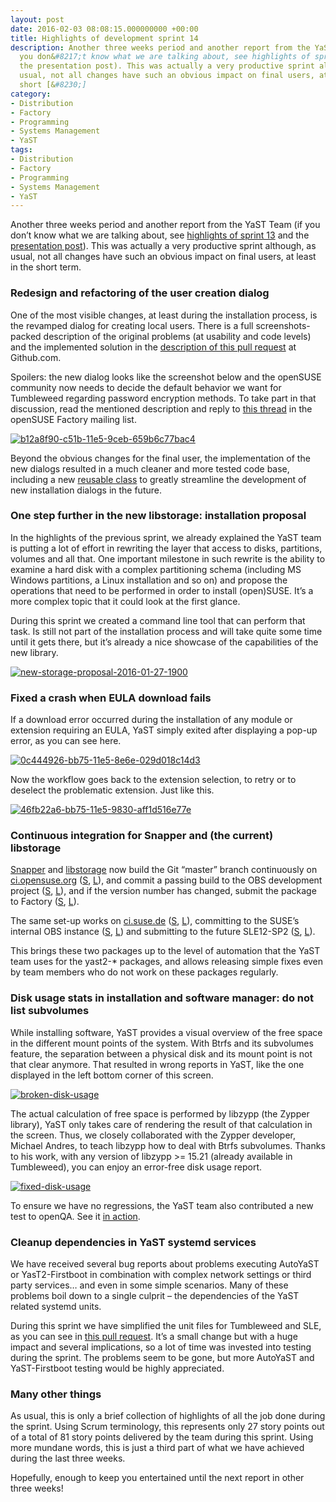 ```yaml
---
layout: post
date: 2016-02-03 08:08:15.000000000 +00:00
title: Highlights of development sprint 14
description: Another three weeks period and another report from the YaST Team (if
  you don&#8217;t know what we are talking about, see highlights of sprint 13 and
  the presentation post). This was actually a very productive sprint although, as
  usual, not all changes have such an obvious impact on final users, at least in the
  short [&#8230;]
category:
- Distribution
- Factory
- Programming
- Systems Management
- YaST
tags:
- Distribution
- Factory
- Programming
- Systems Management
- YaST
---
```


Another three weeks period and another report from the YaST Team (if you
don’t know what we are talking about, see [highlights of sprint 13][1]
and the [presentation post][2]). This was actually a very productive
sprint although, as usual, not all changes have such an obvious impact
on final users, at least in the short term.

### Redesign and refactoring of the user creation dialog

One of the most visible changes, at least during the installation
process, is the revamped dialog for creating local users. There is a
full screenshots-packed description of the original problems (at
usability and code levels) and the implemented solution in the
[description of this pull request][3] at Github.com.

Spoilers: the new dialog looks like the screenshot below and the
openSUSE community now needs to decide the default behavior we want for
Tumbleweed regarding password encryption methods. To take part in that
discussion, read the mentioned description and reply to [this thread][4]
in the openSUSE Factory mailing list.

[![b12a8f90-c51b-11e5-9ceb-659b6c77bac4](../../../../images/2016-02-03/b12a8f90-c51b-11e5-9ceb-659b6c77bac4-300x225.png)](../../../../images/2016-02-03/b12a8f90-c51b-11e5-9ceb-659b6c77bac4.png)

Beyond the obvious changes for the final user, the implementation of the
new dialogs resulted in a much cleaner and more tested code base,
including a new [reusable class][5] to greatly streamline the
development of new installation dialogs in the future.

### One step further in the new libstorage: installation proposal

In the highlights of the previous sprint, we already explained the YaST
team is putting a lot of effort in rewriting the layer that access to
disks, partitions, volumes and all that. One important milestone in such
rewrite is the ability to examine a hard disk with a complex
partitioning schema (including MS Windows partitions, a Linux
installation and so on) and propose the operations that need to be
performed in order to install (open)SUSE. It’s a more complex topic that
it could look at the first glance.

During this sprint we created a command line tool that can perform that
task. Is still not part of the installation process and will take quite
some time until it gets there, but it’s already a nice showcase of the
capabilities of the new library.

[![new-storage-proposal-2016-01-27-1900](../../../../images/2016-02-03/new-storage-proposal-2016-01-27-1900-1.png)](../../../../images/2016-02-03/new-storage-proposal-2016-01-27-1900-1.png)

### Fixed a crash when EULA download fails

If a download error occurred during the installation of any module or
extension requiring an EULA, YaST simply exited after displaying a
pop-up error, as you can see here.

[![0c444926-bb75-11e5-8e6e-029d018c14d3](../../../../images/2016-02-03/0c444926-bb75-11e5-8e6e-029d018c14d3.gif)](../../../../images/2016-02-03/0c444926-bb75-11e5-8e6e-029d018c14d3.gif)

Now the workflow goes back to the extension selection, to retry or to
deselect the problematic extension. Just like this.

[![46fb22a6-bb75-11e5-9830-aff1d516e77e](../../../../images/2016-02-03/46fb22a6-bb75-11e5-9830-aff1d516e77e.gif)](../../../../images/2016-02-03/46fb22a6-bb75-11e5-9830-aff1d516e77e.gif)


### Continuous integration for Snapper and (the current) libstorage

[Snapper][6] and [libstorage][7] now build the Git “master” branch
continuously on [ci.opensuse.org][8] ([S][9], [L][10]), and commit a
passing build to the OBS development project ([S][11], [L][12]), and if
the version number has changed, submit the package to Factory ([S][13],
[L][14]).

The same set-up works on [ci.suse.de][15] ([S][16], [L][17]), committing
to the SUSE’s internal OBS instance ([S][18], [L][19]) and submitting to
the future SLE12-SP2 ([S][20], [L][21]).

This brings these two packages up to the level of automation that the
YaST team uses for the yast2-\* packages, and allows releasing simple
fixes even by team members who do not work on these packages regularly.

### Disk usage stats in installation and software manager: do not list subvolumes

While installing software, YaST provides a visual overview of the free
space in the different mount points of the system. With Btrfs and its
subvolumes feature, the separation between a physical disk and its mount
point is not that clear anymore. That resulted in wrong reports in YaST,
like the one displayed in the left bottom corner of this screen.

[![broken-disk-usage](../../../../images/2016-02-03/broken-disk-usage.png)](../../../../images/2016-02-03/broken-disk-usage.png)

The actual calculation of free space is performed by libzypp (the Zypper
library), YaST only takes care of rendering the result of that
calculation in the screen. Thus, we closely collaborated with the Zypper
developer, Michael Andres, to teach libzypp how to deal with Btrfs
subvolumes. Thanks to his work, with any version of libzypp &gt;= 15.21
(already available in Tumbleweed), you can enjoy an error-free disk
usage report.

[![fixed-disk-usage](../../../../images/2016-02-03/fixed-disk-usage.png)](../../../../images/2016-02-03/fixed-disk-usage.png)

To ensure we have no regressions, the YaST team also contributed a new
test to openQA. See it [in action][22].

### Cleanup dependencies in YaST systemd services

We have received several bug reports about problems executing AutoYaST
or YasT2-Firstboot in combination with complex network settings or third
party services… and even in some simple scenarios. Many of these
problems boil down to a single culprit – the dependencies of the YaST
related systemd units.

During this sprint we have simplified the unit files for Tumbleweed and
SLE, as you can see in [this pull request][23]. It’s a small change but
with a huge impact and several implications, so a lot of time was
invested into testing during the sprint. The problems seem to be gone,
but more AutoYaST and YaST-Firstboot testing would be highly
appreciated.

### Many other things

As usual, this is only a brief collection of highlights of all the job
done during the sprint. Using Scrum terminology, this represents only 27
story points out of a total of 81 story points delivered by the team
during this sprint. Using more mundane words, this is just a third part
of what we have achieved during the last three weeks.

Hopefully, enough to keep you entertained until the next report in other
three weeks!



[1]: https://lizards.opensuse.org/2016/01/07/highlights-of-development-sprint-13/
[2]: https://lizards.opensuse.org/2015/12/15/lets-blog-about-yast/
[3]: https://github.com/yast/yast-users/pull/84
[4]: http://lists.opensuse.org/opensuse-factory/2016-01/msg00496.html
[5]: http://www.rubydoc.info/github/yast/yast-yast2/UI/InstallationDialog
[6]: https://github.com/openSUSE/snapper
[7]: https://github.com/openSUSE/libstorage/
[8]: http://ci.opensuse.org
[9]: https://ci.opensuse.org/job/snapper-master/
[10]: https://ci.opensuse.org/job/libstorage-master/
[11]: https://build.opensuse.org/package/show/YaST:Head/snapper
[12]: https://build.opensuse.org/package/show/YaST:Head/libstorage
[13]: https://build.opensuse.org/package/show/openSUSE:Factory/snapper
[14]: https://build.opensuse.org/package/show/openSUSE:Factory/libstorage
[15]: http://ci.suse.de
[16]: https://ci.suse.de/job/snapper-master/
[17]: https://ci.suse.de/job/libstorage-master/
[18]: https://build.suse.de/package/show/Devel:YaST:Head/snapper
[19]: https://build.suse.de/package/show/Devel:YaST:Head/libstorage
[20]: https://build.suse.de/package/show/SUSE:SLE-12-SP2:GA/snapper
[21]: https://build.suse.de/package/show/SUSE:SLE-12-SP2:GA/libstorage
[22]: https://openqa.opensuse.org/tests/117876/modules/yast2_i/steps/7
[23]: https://github.com/yast/yast-installation/pull/332/files
